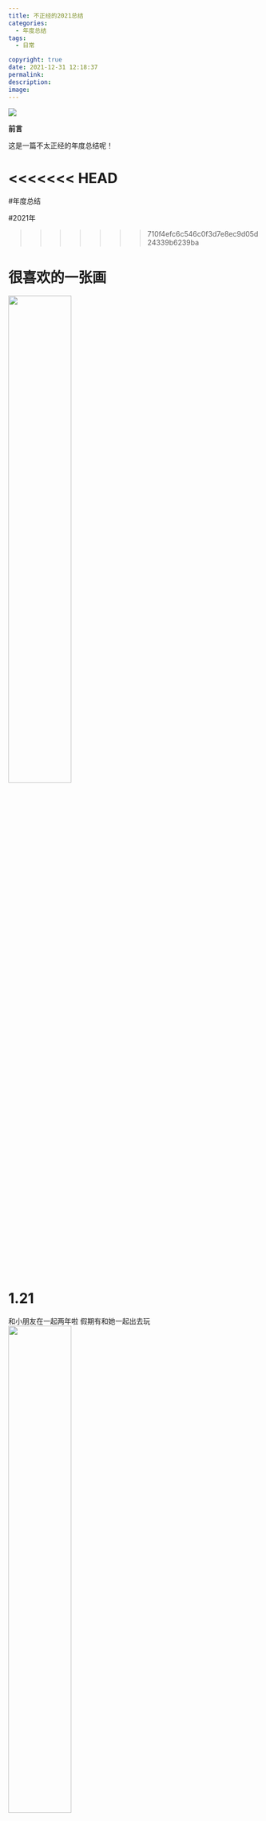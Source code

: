 ```yaml
---
title: 不正经的2021总结
categories:
  - 年度总结
tags:
  - 日常

copyright: true
date: 2021-12-31 12:18:37
permalink:
description:
image:
---
```


<a href="https://sm.ms/image/ghyrXm5CScL4RJN" target="_blank"><img src="https://s2.loli.net/2021/12/31/ghyrXm5CScL4RJN.jpg" ></a>

**前言**

这是一篇不太正经的年度总结呢！

<<<<<<< HEAD
=======
#年度总结

#2021年
>>>>>>> 710f4efc6c546c0f3d7e8ec9d05d24339b6239ba


<!-- more -->

# 很喜欢的一张画
<a href="https://sm.ms/image/C3VqX8gh4vlpxUc" target="_blank"><img src="https://s2.loli.net/2021/12/31/C3VqX8gh4vlpxUc.jpg" style="width:50%"></a>

# 1.21
和小朋友在一起两年啦
假期有和她一起出去玩
<a href="https://sm.ms/image/qFNkLcW1VgaA2O3" target="_blank"><img src="https://s2.loli.net/2021/12/31/qFNkLcW1VgaA2O3.jpg" style="width:50%"></a>

# 一些春天的照片

春天的雨后晚上和春天的园林
苏州在春天的时候会有很多古装小姐姐逛园子哦
<a href="https://sm.ms/image/9dawstyPgzmK4nV" target="_blank"><img src="https://s2.loli.net/2021/12/31/9dawstyPgzmK4nV.jpg" style="width:50%"></a>
<a href="https://sm.ms/image/dYrW7meOPQGftgs" target="_blank"><img src="https://s2.loli.net/2021/12/31/dYrW7meOPQGftgs.jpg" style="width:50%"></a>
<a href="https://sm.ms/image/b8yfcjrSmlDZ3WX" target="_blank"><img src="https://s2.loli.net/2021/12/31/b8yfcjrSmlDZ3WX.jpg" style="width:50%"></a>
<a href="https://sm.ms/image/CVPFJioXN8ctRjq" target="_blank"><img src="https://s2.loli.net/2021/12/31/CVPFJioXN8ctRjq.jpg" style="width:50%"></a>

# 学期内

<a href="https://sm.ms/image/Apa1b2NBndxcRKm" target="_blank"><img src="https://s2.loli.net/2021/12/31/Apa1b2NBndxcRKm.jpg" style="width:50%"></a>
王者之志
见到了好多学校的专业运动员，见到了丹总

<a href="https://sm.ms/image/sFOdqiKUSkh5BDm" target="_blank"><img src="https://s2.loli.net/2021/12/31/sFOdqiKUSkh5BDm.jpg" style="width:50%"></a>

去LNG比赛现场志愿者*2
LNG 打 RNG 在现场，那种现场观赛的感觉超棒
更加喜欢lol，喜欢电竞
<a href="https://sm.ms/image/zs6WRAciIYOwEPD" target="_blank"><img src="https://s2.loli.net/2021/12/31/zs6WRAciIYOwEPD.jpg"  style="width:50%"></a>


# 5.1 太湖
贴上今年最喜欢的照片之一
环太湖骑行是这几年最喜欢的骑行了
日落真的很好看，以后一定要带小朋友来看

<a href="https://sm.ms/image/eihKcnoBGJ8DEjy" target="_blank"><img src="https://s2.loli.net/2021/12/31/eihKcnoBGJ8DEjy.jpg" style="width:80%"></a>
<a href="https://sm.ms/image/iBzvp7dA8KwOcDJ" target="_blank"><img src="https://s2.loli.net/2021/12/31/iBzvp7dA8KwOcDJ.jpg" style="width:80%"></a>



# 5.21 5.26 
收到小朋友送的花花！

<a href="https://sm.ms/image/CSvOKWcXdlRxoEe" target="_blank"><img src="https://s2.loli.net/2021/12/31/CSvOKWcXdlRxoEe.jpg" style="width:50%"></a>

又长大了一岁！
有猫猫陪伴

<a href="https://sm.ms/image/BIPhyqadpMwJzT7" target="_blank"><img src="https://s2.loli.net/2021/12/31/BIPhyqadpMwJzT7.jpg" style="width:50%"></a>

# 暑假
有初步学习微信小程序并且写了一个不太完整的demo(为了一个比赛来着，不过好像被咕了)
一定一定要记得不要参加那些不官方的比赛了

和好朋友们出去 玩玩玩

给小朋友们代课

科目三挂了。。。。。。。艹

开始习惯于自己做饭，厨艺渐长
<a href="https://sm.ms/image/dfJ9EokF5tpLasI" target="_blank"><img src="https://s2.loli.net/2021/12/31/dfJ9EokF5tpLasI.jpg" style="width:50%"></a>

# 去四川
很长时间没有去旅行了，趁着放假的延长去了一次四川，不仅仅是去找她，还是为完成自己多年的愿望。
去了发现自己真的很喜欢四川的生活，饮食风格也好，生活节奏也好，这个城市可能是更适合我的吧
第一次一个人的旅行，过程中有时候会觉得自己很孤独，但是自己还是很喜欢这种自由自在的旅行
和小朋友过了过简单的二人世界，虽然没有去什么景点，就只是在自己租的民宿一起刷B站，去买菜做饭(虽然翻车了),去就近的电影院看电影，但是确能感到很开心，可能自己就喜欢这种过小日子的感觉吧
<a href="https://sm.ms/image/QbgVYoi2FWeTkyt" target="_blank"><img src="https://s2.loli.net/2021/12/31/QbgVYoi2FWeTkyt.jpg" style="width:50%"></a>
<a href="https://sm.ms/image/EOaIyociGHZ93Vk" target="_blank"><img src="https://s2.loli.net/2021/12/31/EOaIyociGHZ93Vk.jpg" style="width:50%"></a>
<a href="https://sm.ms/image/6ZnBIAylVDHTFbh" target="_blank"><img src="https://s2.loli.net/2021/12/31/6ZnBIAylVDHTFbh.jpg" style="width:50%"></a>
<a href="https://sm.ms/image/GDEcbOs25CK7LYa" target="_blank"><img src="https://s2.loli.net/2021/12/31/GDEcbOs25CK7LYa.jpg" style="width:50%"></a>
<a href="https://sm.ms/image/ELhwWSACO4js5bo" target="_blank"><img src="https://s2.loli.net/2021/12/31/ELhwWSACO4js5bo.jpg" style="width:50%"></a>
<a href="https://sm.ms/image/PcLiplS8oO6aTEQ" target="_blank"><img src="https://s2.loli.net/2021/12/31/PcLiplS8oO6aTEQ.jpg" style="width:50%"></a>

# 大二下

大二下的一年里渐渐习惯晚上喝一两杯再睡觉，也可能是因为自己日常的压力逐渐增大，和其他人的关系也渐渐固化，不愿意去进行多余的交际，晚上总是会莫名其妙的难过，喝两杯，会舒服很多

<a href="https://sm.ms/image/XwqzyhJcQtMIGOT" target="_blank"> <img src="https://s2.loli.net/2021/12/31/XwqzyhJcQtMIGOT.jpg" style="width:50%"></a>

举办校赛，真的很忙很累，这种300+人参加的全校活动是第一次举办，详情转至博客
{% post_link thinking1 %}
{% post_link thinking1 %}

秋天的苏大，很美，但是一直是一个人
<a href="https://sm.ms/image/jPNA9VfO5L1MKxr" target="_blank"><img src="https://s2.loli.net/2021/12/31/jPNA9VfO5L1MKxr.jpg" style="width:50%"></a>

喜欢在学习的时候听爵士。

拿到了教练员证！

开始学习怎么写博客，学着记录自己的生活

认识了加油站，很有意思的音乐社团，大家都和很喜欢音乐，太喜欢那种弹吉他一起唱歌的感觉了

# 总结
一些没用的年度总结
<table>
  <tr>
      <td ><center><img src="https://s2.loli.net/2021/12/31/jgQIlwob5YHhnps.jpg" style="width:50%"> </center></td>
      <td ><center><img src="https://s2.loli.net/2021/12/31/jheYux8wvbH7iZk.jpg" style="width:70%"> </center></td>
  </tr>
    <tr>
      <td ><center><img src="https://s2.loli.net/2021/12/31/NRKzIqCEX7ktwyB.jpg" style="width:50%"> </center></td>
      <td ><center><img src="https://s2.loli.net/2021/12/31/j5hR2guETlsADf7.jpg" style="width:80%"> </center></td>
  </tr>
    <tr>
      <td ><center><img src="https://s2.loli.net/2021/12/31/tQA18sTuNSWyxCZ.jpg" style="width:50%"> </center></td>
  </tr>
</table>



2021身边的事情发生了太多太多，全球形势也好，网络舆论也好，给人的感觉是这一年负面情绪太多了，以至于现在的人们对于新的一年的期望远远没有之前更高，可能是疫情的原因吧，也可能是逐渐成年的原因，自己已经感觉不到那种跨年的喜悦，对于过年的渴望了，身边的人都在抱怨自己的生活怎样差劲，感觉在大学一年过去了什么都没有发生改变，但仔细一总结还是有很多收获的，有认识新的朋友圈子，有学习新的知识，有完成自己的小小心愿，虽然难过很多，崩溃常有，但是已经都过去了，负面情绪就让他在时间的长河中流逝，能留下来的，才是最珍贵的。

新的一年，继续加油吧！

<hr />
版权信息